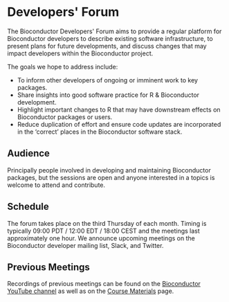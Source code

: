 # Developers' Forum

The Bioconductor Developers' Forum aims to provide a regular platform for Bioconductor developers to describe existing software infrastructure, to present plans for future developments, and discuss changes that may impact developers within the Bioconductor project.

The goals we hope to address include:

- To inform other developers of ongoing or imminent work to key packages.
- Share insights into good software practice for R & Bioconductor development.
- Highlight important changes to R that may have downstream effects on Bioconductor
packages or users.
- Reduce duplication of effort and ensure code updates are incorporated in the ‘correct’
places in the Bioconductor software stack.

## Audience

Principally people involved in developing and maintaining Bioconductor packages, but the sessions are open and anyone interested in a topics is welcome to attend and contribute. 

## Schedule

The forum takes place on the third Thursday of each month. Timing is typically 09:00 PDT / 12:00 EDT / 18:00 CEST and the meetings last approximately one hour. We announce upcoming meetings on the Bioconductor developer mailing list, Slack, and Twitter.

## Previous Meetings

Recordings of previous meetings can be found on the [Bioconductor YouTube channel](https://www.youtube.com/playlist?list=PLdl4u5ZRDMQQLMupAtEzm2y4gUIUm_1n6) as well as on the [Course Materials](https://bioconductor.org/help/course-materials/) page.